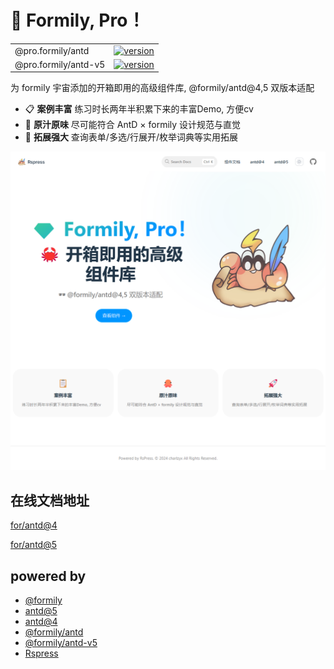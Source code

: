 # 💎 Formily, Pro！

|||
|--|--|
|@pro.formily/antd| [![version](https://badgen.net/npm/v/@pro.formily/antd)](https://www.npmjs.com/package/@pro.formily/antd) |
|@pro.formily/antd-v5| [![version](https://badgen.net/npm/v/@pro.formily/antd-v5)](https://www.npmjs.com/package/@pro.formily/antd-v5)|

为 formily 宇宙添加的开箱即用的高级组件库, @formily/antd@4,5 双版本适配

- 📋 **案例丰富** 练习时长两年半积累下来的丰富Demo, 方便cv
- 🐙 **原汁原味** 尽可能符合 AntD × formily 设计规范与直觉
- 🚀 **拓展强大** 查询表单/多选/行展开/枚举词典等实用拓展

![welcome](./docs/public/welcome.png)

## 在线文档地址

[for/antd@4](https://charlzyx.github.io/pro.formily/antd/)

[for/antd@5](https://charlzyx.github.io/pro.formily/antd-v5/)


## powered by

- [@formily](https://formilyjs.org)
- [antd@5](https://ant.design/components/table-cn/)
- [antd@4](https://4x.ant.design/components/table-cn/)
- [@formily/antd](https://github.com/alibaba/formily)
- [@formily/antd-v5](https://github.com/formilyjs/antd)
- [Rspress](https://rspress.dev/)


